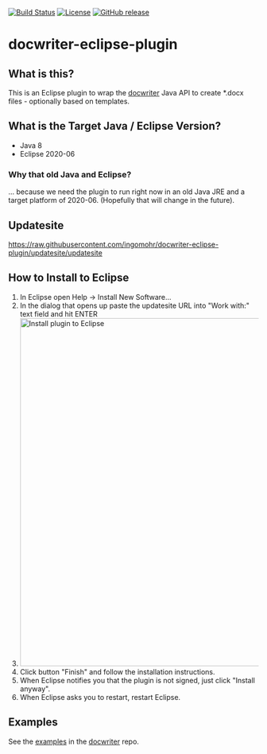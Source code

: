 [![Build Status](https://travis-ci.com/ingomohr/docwriter-eclipse-plugin.svg?branch=main)](https://travis-ci.com/ingomohr/docwriter-eclipse-plugin)
[![License](https://img.shields.io/badge/License-Apache%202.0-yellow.svg)](https://opensource.org/licenses/Apache-2.0)
[![GitHub release](https://img.shields.io/github/release/ingomohr/docwriter-eclipse-plugin.svg)](https://GitHub.com/ingomohr/docwriter-eclipse-plugin/releases/)

# docwriter-eclipse-plugin

## What is this?
This is an Eclipse plugin to wrap the [docwriter](https://github.com/ingomohr/docwriter) Java API to create *.docx files - optionally based on templates.

## What is the Target Java / Eclipse Version?
- Java 8
- Eclipse 2020-06

### Why that old Java and Eclipse?
... because we need the plugin to run right now in an old Java JRE and a target platform of 2020-06. (Hopefully that will change in the future).

## Updatesite
https://raw.githubusercontent.com/ingomohr/docwriter-eclipse-plugin/updatesite/updatesite

## How to Install to Eclipse
1. In Eclipse open Help -> Install New Software...
2. In the dialog that opens up paste the updatesite URL into "Work with:" text field and hit ENTER
3. <img width="700" alt="Install plugin to Eclipse" src="https://user-images.githubusercontent.com/2838592/138778750-33af6e1e-bba6-46c2-92e4-ad909211cb2d.png">
4. Click button "Finish" and follow the installation instructions.
5. When Eclipse notifies you that the plugin is not signed, just click "Install anyway".
6. When Eclipse asks you to restart, restart Eclipse.

## Examples
See the [examples](https://github.com/ingomohr/docwriter/wiki/Examples) in the [docwriter](https://github.com/ingomohr/docwriter) repo.
